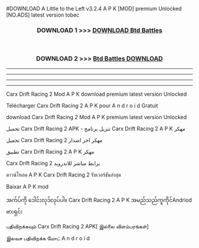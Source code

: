 #DOWNLOAD A Little to the Left v3.2.4 A P K [MOD] premium Unlocked [NO.ADS] latest version tobec 



<div align="center">

<h3>DOWNLOAD 1 >>> <a href="https://getmod1.web.app/?judule=Btd Battles">DOWNLOAD Btd Battles</a></h3><br>

<h3>DOWNLOAD 2 >>> <a href="https://getmod1.web.app/?judule=Btd Battles">Btd Battles DOWNLOAD </a></h3>

</div>


----------------------------------------------------------

----------------------------------------------------------

----------------------------------------------------------

----------------------------------------------------------


Carx Drift Racing 2  Mod A P K download premium latest version Unlocked

Télécharger  Carx Drift Racing 2  A P K pour A n d r o i d Gratuit

download Carx Drift Racing 2  Mod A P K premium latest version Unlocked

تحميل Carx Drift Racing 2  APK - تنزيل برنامج Carx Drift Racing 2  A P K مهكر

تحميل Carx Drift Racing 2  مهكر اخر اصدار

تطبيق Carx Drift Racing 2  A P K مهكر

Carx Drift Racing 2  برابط مباشر للاندرويد

ดาวน์โหลด A P K Carx Drift Racing 2  รับเวอร์ชันล่าสุด

Baixar A P K mod

အက်ပ်ကို ဒေါင်းလုဒ်လုပ်ပါ။ Carx Drift Racing 2  A P K အမည်သည်ကူကိုင်Andriod ဗားရှင်း

பதிவிறக்கவும் Carx Drift Racing 2  APK[ இல்லை விளம்பரங்கள்] 
 
இலவச பதிவிறக்க மோட் A n d r o i d



